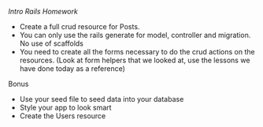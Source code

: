 *Intro Rails Homework*

* Create a full crud resource for Posts.
* You  can only use the rails generate for model, controller and migration. No use of scaffolds
* You need to create all the forms necessary to do the crud actions on the resources. (Look at form helpers that we looked at, use the lessons we have done today as a reference)

Bonus

* Use your seed file to seed data into your database
* Style your app to look smart
* Create the Users resource
